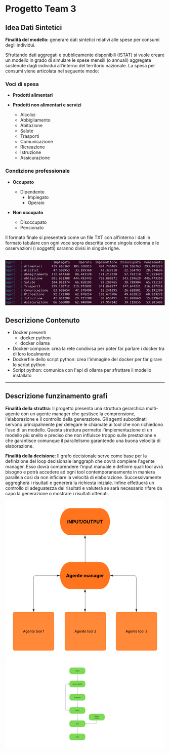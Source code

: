 # Progetto Team 3

## Idea Dati Sintetici
**Finalità del modello:** generare dati sintetici relativi alle spese per consumi degli individui.

Sfruttando dati aggregati e pubblicamente disponibili (ISTAT) si vuole creare un modello in grado di simulare le spese mensili (o annuali) aggregate sostenute dagli individui all’interno del territorio nazionale. La spesa per consumi viene articolata nel seguente modo:

### **Voci di spesa**
- **Prodotti alimentari**

- **Prodotti non alimentari e servizi**
  - Alcolici
  - Abbigliamento
  - Abitazione
  - Salute
  - Trasporti
  - Comunicazione
  - Ricreazione
  - Istruzione
  - Assicurazione

### **Condizione professionale**
- **Occupato**
  - Dipendente
    - Impiegato
    - Operaio

- **Non occupato**
  - Disoccupato
  - Pensionato


Il formato finale si presenterà come un file TXT con all'interno i dati in formato tabulare con ogni voce sopra descritta come singola colonna e le osservazioni (i soggetti) saranno divisi in singole righe. 

![Output](grafi/output.png)
---
## Descrizione Contenuto
- Docker presenti
    - docker python
    - docker ollama
- Docker-compose: crea la rete condivisa per poter far parlare i docker tra di loro localmente
- Dockerfile dello script python: crea l'immagine del docker per far girare lo script python
- Script python: comunica con l'api di ollama per sfruttare il modello installato

---

## Descrizione funzinamento grafi
**Finalità della struttra**:
Il progetto presenta una struttura gerarchica multi-agente con un agente manager che gestisce la comprensione, l'elaborazione e il controllo della generazione. Gli agenti subordinati servono principalmente per delegare le chiamate ai tool che non richiedono l'uso di un modello. Questa struttura permette l'implementazione di un modello più snello e preciso che non influisce troppo sulle prestazione e che garantisce comunque il parallelismo garantendo una buona velocità di elaborazione.

**Finalità della decisione**:
Il grafo decisionale serve come base per la definizione del loop decisionale langgraph che dovrà compiere l'agente manager. Esso dovrà comprendere l'input manuale e definire quali tool avrà bisogno e potrà accedere ad ogni tool contemporaneamente in maniera parallela così da non inficiare la velocità di elaborazione. Successivamente aggregherà i risultati e genererà la richiesta iniziale. Infine effettuerà un controllo di adeguatezza dei risultati e valuterà se sarà necessario rifare da capo la generazione o mostrare i risultati ottenuti.

![Grafo strutturale](grafi/Grafo%20strutturale.png)
![Grafo decisionale](grafi/Grafo%20decisionale.png)
